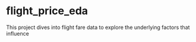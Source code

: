 # flight_price_eda
This project dives into flight fare data to explore the underlying factors that influence
